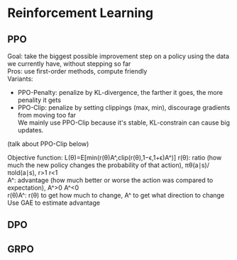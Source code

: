 # Reinforcement Learning
## PPO
Goal: take the biggest possible improvement step on a policy using the data we currently have, without stepping so far  
Pros: use first-order methods, compute friendly  
Variants:  
- PPO-Penalty: penalize by KL-divergence, the farther it goes, the more penality it gets  
- PPO-Clip: penalize by setting clippings (max, min), discourage gradients from moving too far  
We mainly use PPO-Clip because it's stable, KL-constrain can cause big updates.   

(talk about PPO-Clip below)  

Objective function: L(θ)=E[min(r(θ)A^,clip(r(θ),1−ϵ,1+ϵ)A^)]
r(θ): ratio (how much the new policy changes the probability of that action), πθ​(a∣s)/πold(a∣s), r>1 r<1   
A^: advantage (how much better or worse the action was compared to expectation), A^>0 A^<0  
r(θ)A^: r(θ) to get how much to change, A^ to get what direction to change
Use GAE to estimate advantage

## DPO
## GRPO